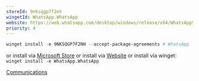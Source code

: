 ```yaml
---
storeId: 9nksqgp7f2nh
wingetId: WhatsApp.WhatsApp
website: https://web.whatsapp.com/desktop/windows/release/x64/WhatsAppSetup.exe
priority: 4
---
```



```powershell
winget install -e 9NKSQGP7F2NH --accept-package-agreements # WhatsApp
```

or install via [Microsoft Store](https://microsoft.com/store/apps/9wzdncrfhvqm)
or install via [Website](https://web.whatsapp.com/desktop/windows/release/x64/WhatsAppSetup.exe)
or install via winget:  
`winget install -e WhatsApp.WhatsApp`

[Communications](../notes/Communications.md)